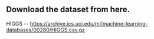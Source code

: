 ## Download the dataset from here.

HIGGS -- https://archive.ics.uci.edu/ml/machine-learning-databases/00280/HIGGS.csv.gz
